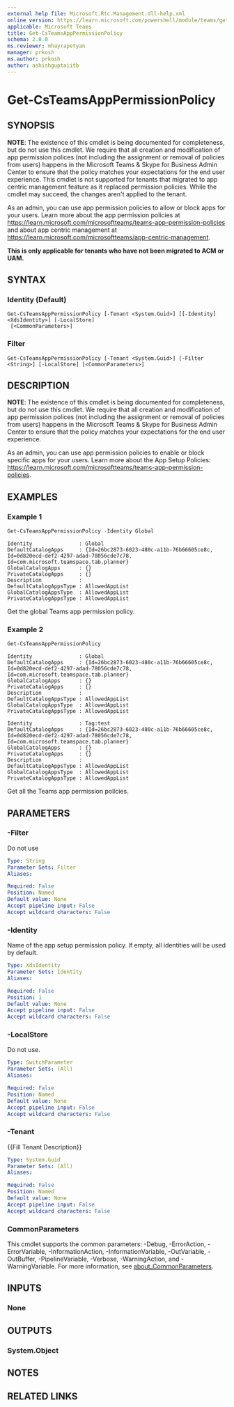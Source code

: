 ```yaml
---
external help file: Microsoft.Rtc.Management.dll-help.xml
online version: https://learn.microsoft.com/powershell/module/teams/get-csteamsapppermissionpolicy
applicable: Microsoft Teams
title: Get-CsTeamsAppPermissionPolicy
schema: 2.0.0
ms.reviewer: mhayrapetyan
manager: prkosh
ms.author: prkosh
author: ashishguptaiitb
---
```


# Get-CsTeamsAppPermissionPolicy

## SYNOPSIS
**NOTE**: The existence of this cmdlet is being documented for completeness, but do not use this cmdlet. We require that all creation and modification of app permission polices (not including the assignment or removal of policies from users) happens in the Microsoft Teams & Skype for Business Admin Center to ensure that the policy matches your expectations for the end user experience. This cmdlet is not supported for tenants that migrated to app centric management feature as it replaced permission policies. While the cmdlet may succeed, the changes aren't applied to the tenant.

As an admin, you can use app permission policies to allow or block apps for your users. Learn more about the app permission policies at <https://learn.microsoft.com/microsoftteams/teams-app-permission-policies> and about app centric management at <https://learn.microsoft.com/microsoftteams/app-centric-management>.

**This is only applicable for tenants who have not been migrated to ACM or UAM.**

## SYNTAX

### Identity (Default)
```
Get-CsTeamsAppPermissionPolicy [-Tenant <System.Guid>] [[-Identity] <XdsIdentity>] [-LocalStore]
 [<CommonParameters>]
```

### Filter
```
Get-CsTeamsAppPermissionPolicy [-Tenant <System.Guid>] [-Filter <String>] [-LocalStore] [<CommonParameters>]
```

## DESCRIPTION
**NOTE**: The existence of this cmdlet is being documented for completeness, but do not use this cmdlet. We require that all creation and modification of app permission polices (not including the assignment or removal of policies from users) happens in the Microsoft Teams & Skype for Business Admin Center to ensure that the policy matches your expectations for the end user experience.

As an admin, you can use app permission policies to enable or block specific apps for your users.  Learn more about the App Setup Policies: <https://learn.microsoft.com/microsoftteams/teams-app-permission-policies>.

## EXAMPLES

### Example 1

```powershell
Get-CsTeamsAppPermissionPolicy -Identity Global
```

```Output
Identity               : Global
DefaultCatalogApps     : {Id=26bc2873-6023-480c-a11b-76b66605ce8c, Id=0d820ecd-def2-4297-adad-78056cde7c78, Id=com.microsoft.teamspace.tab.planner}
GlobalCatalogApps      : {}
PrivateCatalogApps     : {}
Description            :
DefaultCatalogAppsType : AllowedAppList
GlobalCatalogAppsType  : AllowedAppList
PrivateCatalogAppsType : AllowedAppList
```
Get the global Teams app permission policy.

### Example 2

```powershell
Get-CsTeamsAppPermissionPolicy
```

```Output
Identity               : Global
DefaultCatalogApps     : {Id=26bc2873-6023-480c-a11b-76b66605ce8c, Id=0d820ecd-def2-4297-adad-78056cde7c78, Id=com.microsoft.teamspace.tab.planner}
GlobalCatalogApps      : {}
PrivateCatalogApps     : {}
Description            :
DefaultCatalogAppsType : AllowedAppList
GlobalCatalogAppsType  : AllowedAppList
PrivateCatalogAppsType : AllowedAppList

Identity               : Tag:test
DefaultCatalogApps     : {Id=26bc2873-6023-480c-a11b-76b66605ce8c, Id=0d820ecd-def2-4297-adad-78056cde7c78, Id=com.microsoft.teamspace.tab.planner}
GlobalCatalogApps      : {}
PrivateCatalogApps     : {}
Description            :
DefaultCatalogAppsType : AllowedAppList
GlobalCatalogAppsType  : AllowedAppList
PrivateCatalogAppsType : AllowedAppList
```
Get all the Teams app permission policies.

## PARAMETERS

### -Filter
Do not use

```yaml
Type: String
Parameter Sets: Filter
Aliases:

Required: False
Position: Named
Default value: None
Accept pipeline input: False
Accept wildcard characters: False
```

### -Identity
Name of the app setup permission policy. If empty, all identities will be used by default.

```yaml
Type: XdsIdentity
Parameter Sets: Identity
Aliases:

Required: False
Position: 1
Default value: None
Accept pipeline input: False
Accept wildcard characters: False
```

### -LocalStore
Do not use.

```yaml
Type: SwitchParameter
Parameter Sets: (All)
Aliases:

Required: False
Position: Named
Default value: None
Accept pipeline input: False
Accept wildcard characters: False
```

### -Tenant
{{Fill Tenant Description}}

```yaml
Type: System.Guid
Parameter Sets: (All)
Aliases:

Required: False
Position: Named
Default value: None
Accept pipeline input: False
Accept wildcard characters: False
```

### CommonParameters
This cmdlet supports the common parameters: -Debug, -ErrorAction, -ErrorVariable, -InformationAction, -InformationVariable, -OutVariable, -OutBuffer, -PipelineVariable, -Verbose, -WarningAction, and -WarningVariable. For more information, see [about_CommonParameters](https://go.microsoft.com/fwlink/?LinkID=113216).

## INPUTS

### None

## OUTPUTS

### System.Object

## NOTES

## RELATED LINKS
